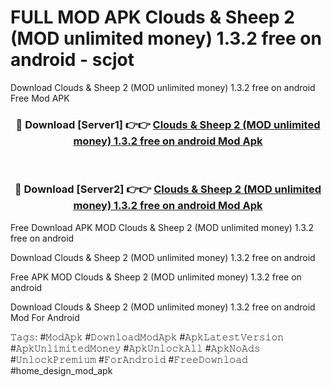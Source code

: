 # FULL MOD APK Clouds & Sheep 2 (MOD unlimited money) 1.3.2 free on android - scjot
Download Clouds & Sheep 2 (MOD unlimited money) 1.3.2 free on android Free Mod APK

<div align="center">
<h3>🔴 Download [Server1] 👉👉 <a href="https://apk-comot.site?title=Clouds_&_Sheep_2_(MOD_unlimited_money)_1.3.2_free_on_android">Clouds & Sheep 2 (MOD unlimited money) 1.3.2 free on android Mod Apk</a></h3><br>

<h3>🔴 Download [Server2] 👉👉 <a href="https://apk-comot.site?title=Clouds_&_Sheep_2_(MOD_unlimited_money)_1.3.2_free_on_android">Clouds & Sheep 2 (MOD unlimited money) 1.3.2 free on android Mod Apk</a></h3>
</div>


Free Download APK MOD Clouds & Sheep 2 (MOD unlimited money) 1.3.2 free on android

Download Clouds & Sheep 2 (MOD unlimited money) 1.3.2 free on android 

Free APK MOD Clouds & Sheep 2 (MOD unlimited money) 1.3.2 free on android 

Download Clouds & Sheep 2 (MOD unlimited money) 1.3.2 free on android Mod For Android

𝚃𝚊𝚐𝚜: #𝙼𝚘𝚍𝙰𝚙𝚔 #𝙳𝚘𝚠𝚗𝚕𝚘𝚊𝚍𝙼𝚘𝚍𝙰𝚙𝚔 #𝙰𝚙𝚔𝙻𝚊𝚝𝚎𝚜𝚝𝚅𝚎𝚛𝚜𝚒𝚘𝚗 #𝙰𝚙𝚔𝚄𝚗𝚕𝚒𝚖𝚒𝚝𝚎𝚍𝙼𝚘𝚗𝚎𝚢 #𝙰𝚙𝚔𝚄𝚗𝚕𝚘𝚌𝚔𝙰𝚕𝚕 #𝙰𝚙𝚔𝙽𝚘𝙰𝚍𝚜 #𝚄𝚗𝚕𝚘𝚌𝚔𝙿𝚛𝚎𝚖𝚒𝚞𝚖 #𝙵𝚘𝚛𝙰𝚗𝚍𝚛𝚘𝚒𝚍 #𝙵𝚛𝚎𝚎𝙳𝚘𝚠𝚗𝚕𝚘𝚊𝚍 #home_design_mod_apk